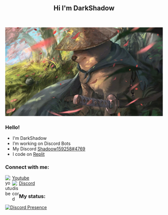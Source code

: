 <h2 align="center">Hi I'm DarkShadow</h2>

<p align="center">
    <img alt="" src=https://img.shields.io/github/stars/MrDarkShdoow?affiliations=OWNER%2CCOLLABORATOR />
    <img alt="" src=https://komarev.com/ghpvc/?username=MrDarkShadoow />
</p>

<img src="assets/walllpaper dogesamuraikawai.jpg" alt="Doge">

### Hello!

<ul>
  <li> I'm DarkShadow</li>
  <li> I’m working on Discord Bots</li>
  <li> My Discord <a href="https://www.discord.com/users/580821309420994590">Shadoow159258#4769</a></li>
  <li> I code on <a href="https://replit.com" target="_blank">Replit</a></li>
</ul>

### Connect with me:

<img align="left" alt="youtube" width="22px" src="https://cdn.jsdelivr.net/npm/simple-icons@v3/icons/youtube.svg" />[Youtube](https://www.youtube.com/channel/UC4zkPH1ticImcO4-fjM2pZA)
<br>
<img align="left" alt="discord" width="22px" src="https://cdn.jsdelivr.net/npm/simple-icons@v3/icons/discord.svg" />[Discord](https://www.discord.com/users/580821309420994590)

### My status:

[![Discord Presence](https://lanyard-profile-readme.vercel.app/api/623959475660783617
                            )](https://discord.com/users/623959475660783617)
